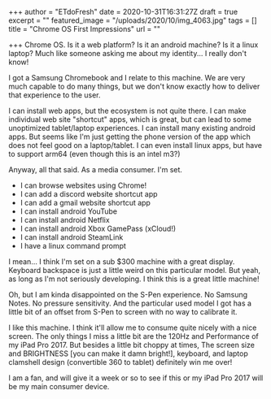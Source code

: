 +++
author = "ETdoFresh"
date = 2020-10-31T16:31:27Z
draft = true
excerpt = ""
featured_image = "/uploads/2020/10/img_4063.jpg"
tags = []
title = "Chrome OS First Impressions"
url = ""

+++
Chrome OS. Is it a web platform? Is it an android machine? Is it a linux laptop? Much like someone asking me about my identity... I really don't know!

I got a Samsung Chromebook and I relate to this machine. We are very much capable to do many things, but we don't know exactly how to deliver that experience to the user.

I can install web apps, but the ecosystem is not quite there. I can make individual web site "shortcut" apps, which is great, but can lead to some unoptimized tablet/laptop experiences. I can install many existing android apps. But seems like I'm just getting the phone version of the app which does not feel good on a laptop/tablet. I can even install linux apps, but have to support arm64 (even though this is an intel m3?)

Anyway, all that said. As a media consumer. I'm set.

* I can browse websites using Chrome!
* I can add a discord website shortcut app
* I can add a gmail website shortcut app
* I can install android YouTube
* I can install android Netflix
* I can install android Xbox GamePass (xCloud!)
* I can install android SteamLink
* I have a linux command prompt

I mean... I think I'm set on a sub $300 machine with a great display. Keyboard backspace is just a little weird on this particular model. But yeah, as long as I'm not seriously developing. I think this is a great little machine!

Oh, but I am kinda disappointed on the S-Pen experience. No Samsung Notes. No pressure sensitivity. And the particular used model I got has a little bit of an offset from S-Pen to screen with no way to calibrate it.

I like this machine. I think it'll allow me to consume quite nicely with a nice screen. The only things I miss a little bit are the 120Hz and Performance of my iPad Pro 2017. But besides a little bit choppy at times, The screen size and BRIGHTNESS \[you can make it damn bright!\], keyboard, and  laptop clamshell design (convertible 360 to tablet) definitely win me over!

I am a fan, and will give it a week or so to see if this or my iPad Pro 2017 will be my main consumer device.